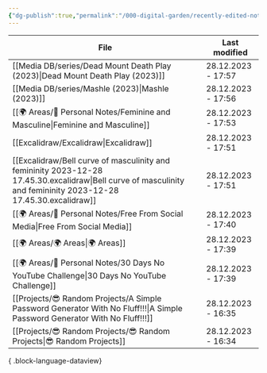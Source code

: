```yaml
---
{"dg-publish":true,"permalink":"/000-digital-garden/recently-edited-notes/","dgPassFrontmatter":true,"noteIcon":"3","created":"2023-12-14T09:05:52.599+05:30","updated":"2023-12-14T09:12:44.868+05:30"}
---
```


| File                                                                                                                                                               | Last modified      |
| ------------------------------------------------------------------------------------------------------------------------------------------------------------------ | ------------------ |
| [[Media DB/series/Dead Mount Death Play (2023)\|Dead Mount Death Play (2023)]]                                                                                  | 28.12.2023 - 17:57 |
| [[Media DB/series/Mashle (2023)\|Mashle (2023)]]                                                                                                                | 28.12.2023 - 17:56 |
| [[🌍 Areas/📧 Personal Notes/Feminine and Masculine\|Feminine and Masculine]]                                                                                   | 28.12.2023 - 17:53 |
| [[Excalidraw/Excalidraw\|Excalidraw]]                                                                                                                           | 28.12.2023 - 17:51 |
| [[Excalidraw/Bell curve of masculinity and femininity 2023-12-28 17.45.30.excalidraw\|Bell curve of masculinity and femininity 2023-12-28 17.45.30.excalidraw]] | 28.12.2023 - 17:51 |
| [[🌍 Areas/📧 Personal Notes/Free From Social Media\|Free From Social Media]]                                                                                   | 28.12.2023 - 17:40 |
| [[🌍 Areas/🌍 Areas\|🌍 Areas]]                                                                                                                                 | 28.12.2023 - 17:39 |
| [[🌍 Areas/📧 Personal Notes/30 Days No YouTube Challenge\|30 Days No YouTube Challenge]]                                                                       | 28.12.2023 - 17:39 |
| [[Projects/😎 Random Projects/A Simple Password Generator With No Fluff!!!\|A Simple Password Generator With No Fluff!!!]]                                      | 28.12.2023 - 16:35 |
| [[Projects/😎 Random Projects/😎 Random Projects\|😎 Random Projects]]                                                                                          | 28.12.2023 - 16:34 |

{ .block-language-dataview}